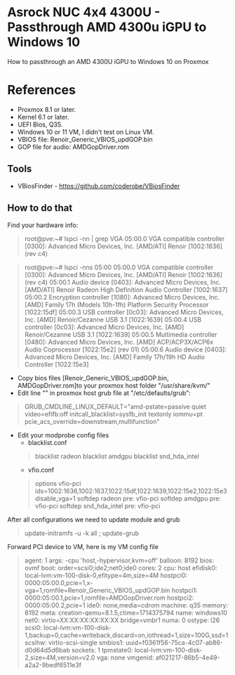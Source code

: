 # Asrock NUC 4x4 4300U - Passthrough AMD 4300u iGPU to Windows 10

How to passthrough an AMD 4300U iGPU to Windows 10 on Proxmox


# References

- Proxmox 8.1 or later.
- Kernel 6.1 or later.
- UEFI Bios, Q35.
- Windows 10 or 11 VM, I didn't test on Linux VM.
- VBIOS file: Renoir_Generic_VBIOS_updGOP.bin
- GOP file for audio: AMDGopDriver.rom

## Tools

- VBiosFinder - https://github.com/coderobe/VBiosFinder

## How to do that

Find your hardware info:
> root@pve:~# lspci -nn | grep VGA
05:00.0 VGA compatible controller [0300]: Advanced Micro Devices, Inc. [AMD/ATI] Renoir [1002:1636] (rev c4)

> root@pve:~# lspci -nns 05:00
05:00.0 VGA compatible controller [0300]: Advanced Micro Devices, Inc. [AMD/ATI] Renoir [1002:1636] (rev c4)
05:00.1 Audio device [0403]: Advanced Micro Devices, Inc. [AMD/ATI] Renoir Radeon High Definition Audio Controller [1002:1637]
05:00.2 Encryption controller [1080]: Advanced Micro Devices, Inc. [AMD] Family 17h (Models 10h-1fh) Platform Security Processor [1022:15df]
05:00.3 USB controller [0c03]: Advanced Micro Devices, Inc. [AMD] Renoir/Cezanne USB 3.1 [1022:1639]
05:00.4 USB controller [0c03]: Advanced Micro Devices, Inc. [AMD] Renoir/Cezanne USB 3.1 [1022:1639]
05:00.5 Multimedia controller [0480]: Advanced Micro Devices, Inc. [AMD] ACP/ACP3X/ACP6x Audio Coprocessor [1022:15e2] (rev 01)
05:00.6 Audio device [0403]: Advanced Micro Devices, Inc. [AMD] Family 17h/19h HD Audio Controller [1022:15e3]

- Copy bios files [Renoir_Generic_VBIOS_updGOP.bin, AMDGopDriver.rom]to your proxmox host folder "/usr/share/kvm/"
- Edit line "" in proxmox host grub file at "/etc/defaults/grub":
> GRUB_CMDLINE_LINUX_DEFAULT="amd-pstate=passive quiet video=efifb:off initcall_blacklist=sysfb_init textonly iommu=pt pcie_acs_override=downstream,multifunction"

- Edit your modprobe config files
	- blacklist.conf
	> blacklist radeon
		blacklist amdgpu
		blacklist snd_hda_intel
	- vfio.conf
	> 	options vfio-pci ids=1002:1636,1002:1637,1022:15df,1022:1639,1022:15e2,1022:15e3 disable_vga=1
		softdep radeon pre: vfio-pci
		softdep amdgpu pre: vfio-pci
		softdep snd_hda_intel pre: vfio-pci

After all configurations we need to update module and grub
> update-initramfs -u -k all ; update-grub

Forward PCI device to VM, here is my VM config file
> agent: 1
args: -cpu 'host,-hypervisor,kvm=off'
balloon: 8192
bios: ovmf
boot: order=scsi0;ide2;net0;ide0
cores: 2
cpu: host
efidisk0: local-lvm:vm-100-disk-0,efitype=4m,size=4M
hostpci0: 0000:05:00.0,pcie=1,x-vga=1,romfile=Renoir_Generic_VBIOS_updGOP.bin
hostpci1: 0000:05:00.1,pcie=1,romfile=AMDGopDriver.rom
hostpci2: 0000:05:00.2,pcie=1
ide0: none,media=cdrom
machine: q35
memory: 8192
meta: creation-qemu=8.1.5,ctime=1714375794
name: windows10
net0: virtio=XX:XX:XX:XX:XX:XX bridge=vmbr1
numa: 0
ostype: l26
scsi0: local-lvm:vm-100-disk-1,backup=0,cache=writeback,discard=on,iothread=1,size=100G,ssd=1
scsihw: virtio-scsi-single
smbios1: uuid=f0361f56-75ca-4c07-ab86-d0d64d5d6bab
sockets: 1
tpmstate0: local-lvm:vm-100-disk-2,size=4M,version=v2.0
vga: none
vmgenid: af021217-86b5-4e49-a2a2-9bedf6511e3f
